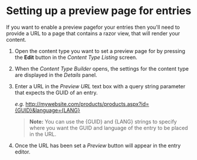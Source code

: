 # Setting up a preview page for entries
If you want to enable a preview pagefor your entries then you'll need to provide a URL to a page that contains a razor view, that will render your content. 

1. Open the content type you want to set a preview page for by pressing the **Edit** button in the *Content Type Listing* screen.
2. When the *Content Type Builder* opens, the settings for the content type are displayed in the *Details* panel.
3. Enter a URL in the *Preview URL* text box with a query string parameter that expects the GUID of an entry.

	*e.g.* http://mywebsite.com/products/products.aspx?id={GUID}&language={LANG}
	
	> **Note:** You can use the {GUID} and {LANG} strings to specify where you want the GUID and language of the entry to be placed in the URL.

4. Once the URL has been set a *Preview* button will appear in the entry editor.



